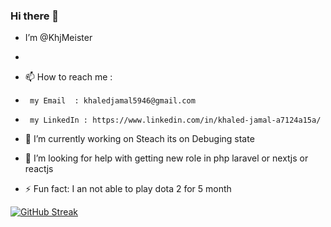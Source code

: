 ### Hi there 👋

-  I’m @KhjMeister
- 
- 📫 How to reach me :

-      my Email  : khaledjamal5946@gmail.com
-      my LinkedIn : https://www.linkedin.com/in/khaled-jamal-a7124a15a/

- 🔭 I’m currently working on Steach its on Debuging state
- 🤔 I’m looking for help with getting new role in php laravel or nextjs or reactjs
- ⚡ Fun fact: I an not able to play dota 2 for 5 month



[![GitHub Streak](http://github-readme-streak-stats.herokuapp.com?user=KhjMeister&theme=dark)](https://git.io/streak-stats)
